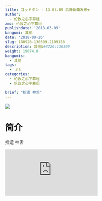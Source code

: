 ```yaml
---
title: ゴッドタン - 13.03.09 后藤新曲发布❤
author:
  - 伦敦之心字幕组
zmz: 伦敦之心字幕组
publishdate: '2013-03-09'
bangumi: 其他
date: '2018-09-26'
slug: 180926-130309-2109158
description: 其他&#8226;130309
weight: 19074.0
bangumis:
  - 其他
tags:
  - .na
categories:
  - 伦敦之心字幕组
  - 伦敦之心字幕组

brief: "拾遗 神舌"
---
```

![](https://i.imgur.com/ulc7nb8.jpg)
# 简介  
拾遗 神舌  
<div class ="resp-container">
<iframe class="testiframe" src="https://www.fantasy.tv/videoAd/videoAd.html?id=2109158&channelId=559535&code=7b91f7e1415de2a1a671bde5f67cd88a" frameborder=0 allowfullscreen="true" ></iframe>
</div>

